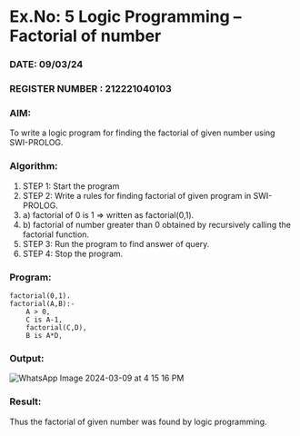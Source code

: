 # Ex.No: 5   Logic Programming – Factorial of number   
### DATE: 09/03/24                                                                           
### REGISTER NUMBER : 212221040103
### AIM: 
To  write  a logic program for finding the factorial of given number using SWI-PROLOG. 
### Algorithm:
1. STEP 1: Start the program
2. STEP 2:  Write a rules for finding factorial of given program in SWI-PROLOG.
3.   a)	factorial of 0 is 1 => written as factorial(0,1).
4.   b)	factorial of number greater than 0 obtained by recursively calling the factorial    function.
5. STEP 3: Run the program  to find answer of  query.
6. STEP 4: Stop the program.

### Program:
```
factorial(0,1).
factorial(A,B):-
    A > 0,
    C is A-1,
    factorial(C,D),
    B is A*D,
```


### Output:

![WhatsApp Image 2024-03-09 at 4 15 16 PM](https://github.com/mathan4/AI_Lab_2023-24/assets/109868924/24689fcf-0507-4ab5-98fa-cd29f6040fbb)


### Result:
Thus the factorial of given number was found by logic programming. 
